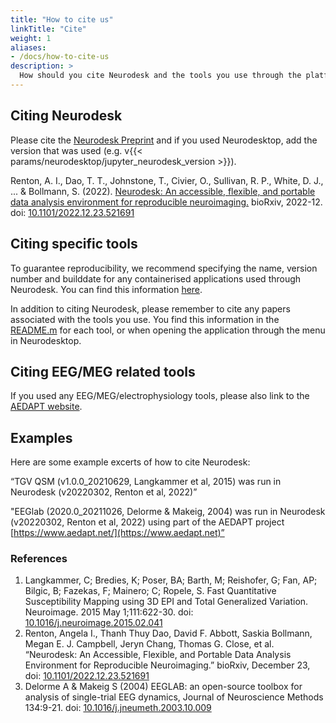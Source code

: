 ```yaml
---
title: "How to cite us"
linkTitle: "Cite"
weight: 1
aliases:
- /docs/how-to-cite-us
description: >
  How should you cite Neurodesk and the tools you use through the platform?
---
```


## Citing Neurodesk
Please cite the [Neurodesk Preprint](https://www.biorxiv.org/content/10.1101/2022.12.23.521691v1) and if you used Neurodesktop, add the version that was used (e.g. v{{< params/neurodesktop/jupyter_neurodesk_version >}}).

Renton, A. I., Dao, T. T., Johnstone, T., Civier, O., Sullivan, R. P., White, D. J., ... & Bollmann, S. (2022). [Neurodesk: An accessible, flexible, and portable data analysis environment for reproducible neuroimaging.](https://www.biorxiv.org/content/10.1101/2022.12.23.521691v1) bioRxiv, 2022-12. doi: [10.1101/2022.12.23.521691](https://doi.org/10.1101/2022.12.23.521691)

## Citing specific tools
To guarantee reproducibility, we recommend specifying the name, version number and builddate for any containerised applications used through Neurodesk. You can find this information [here](https://www.neurodesk.org/docs/overview/applications/). 

In addition to citing Neurodesk, please remember to cite any papers associated with the tools you use. You find this information in the [README.m](https://github.com/NeuroDesk/neurocontainers/tree/master/recipes) for each tool, or when opening the application through the menu in Neurodesktop.

## Citing EEG/MEG related tools
If you used any EEG/MEG/electrophysiology tools, please also link to the [AEDAPT website](https://www.aedapt.net/). 

## Examples
Here are some example excerts of how to cite Neurodesk:

“TGV QSM (v1.0.0_20210629, Langkammer et al, 2015) was run in Neurodesk (v20220302, Renton et al, 2022)”

"EEGlab (2020.0_20211026, Delorme & Makeig, 2004) was run in Neurodesk (v20220302, Renton et al, 2022) using part of the AEDAPT project [https://www.aedapt.net/](https://www.aedapt.net)”

### References
1. Langkammer, C; Bredies, K; Poser, BA; Barth, M; Reishofer, G; Fan, AP; Bilgic, B; Fazekas, F; Mainero; C; Ropele, S. Fast Quantitative Susceptibility Mapping using 3D EPI and Total Generalized Variation. Neuroimage. 2015 May 1;111:622-30. doi: [10.1016/j.neuroimage.2015.02.041](https://doi.org/10.1016/j.neuroimage.2015.02.041)
2. Renton, Angela I., Thanh Thuy Dao, David F. Abbott, Saskia Bollmann, Megan E. J. Campbell, Jeryn Chang, Thomas G. Close, et al. “Neurodesk: An Accessible, Flexible, and Portable Data Analysis Environment for Reproducible Neuroimaging.” bioRxiv, December 23, doi: [10.1101/2022.12.23.521691](https://doi.org/10.1101/2022.12.23.521691)
3. Delorme A & Makeig S (2004) EEGLAB: an open-source toolbox for analysis of single-trial EEG dynamics, Journal of Neuroscience Methods 134:9-21. doi: [10.1016/j.jneumeth.2003.10.009](https://doi.org/10.1016/j.jneumeth.2003.10.009)
